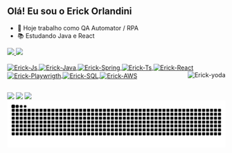 ## Olá! Eu sou o Erick Orlandini 
- 🤖 Hoje trabalho como QA Automator / RPA 
- 📚 Estudando Java e React

<div>
  <a href="https://github.com/erickorlandini">
  <img height="150em" src="https://github-readme-stats.vercel.app/api?username=erickorlandini&show_icons=true&theme=dark&include_all_commits=true&count_private=true"/>
  <img height="150em" src="https://github-readme-stats.vercel.app/api/top-langs/?username=erickorlandini&layout=compact&langs_count=16&theme=dark"/>
</div>
<div style="display: inline_block"><br>
  <img align="center" alt="Erick-Js" height="30" width="40" src="https://cdn.jsdelivr.net/gh/devicons/devicon@latest/icons/javascript/javascript-original.svg"/>
  <img align="center" alt="Erick-Java" height="30" width="40" src="https://cdn.jsdelivr.net/gh/devicons/devicon@latest/icons/java/java-plain.svg"/>
  <img align="center" alt="Erick-Spring" height="30" width="40" src="https://cdn.jsdelivr.net/gh/devicons/devicon@latest/icons/spring/spring-original.svg"/>
  <img align="center" alt="Erick-Ts" height="30" width="40" src="https://cdn.jsdelivr.net/gh/devicons/devicon@latest/icons/typescript/typescript-original.svg"/>
  <img align="center" alt="Erick-React" height="30" width="40" src="https://cdn.jsdelivr.net/gh/devicons/devicon@latest/icons/react/react-original.svg"/>
  <img align="center" alt="Erick-Playwrigth" height="30" width="40" src="https://cdn.jsdelivr.net/gh/devicons/devicon@latest/icons/playwright/playwright-original.svg"/>
  <img align="center" alt="Erick-SQL" height="30" width="40" src="https://cdn.jsdelivr.net/gh/devicons/devicon@latest/icons/sqldeveloper/sqldeveloper-original.svg"/>
  <img align="center" alt="Erick-AWS" height="30" width="40" src="https://cdn.jsdelivr.net/gh/devicons/devicon@latest/icons/amazonwebservices/amazonwebservices-plain-wordmark.svg"/>
  <img align="right" alt="Erick-yoda" src="https://cdn.discord.com/attachments/795358919417397249/825430589581688872/hi.gif"/>
</div>

##

<div>
  <a href="https://mail.google.com/mail/u/0/?tab=rm&ogbl#inbox"><img src="https://img.shields.io/badge/-Gmail-%23333?style-for-the-badge&logo=gmail&logoColor-white" target="_blank"></a>
  <a href="https://www.linkedin.com/in/erick-orlandini-souza-aleixo-917881231/" target="_blank"><img src="https://img.shields.io/badge/-LinkedIn-%23007785?style-for-the-badge&logo=linkedin&logoColor-white" target="_blank"></a>
  <a href="https://www.instagram.com/erickorlandini/" target="_blank"><img src="https://img.shields.io/badge/-Instagram-%23E4405F?style-for-the-badge&logo=instagram&logoColor-white" target="_blank"></a>
</div>

<picture>
  <source media="(prefers-color-scheme: dark)" srcset="https://raw.githubusercontent.com/erickorlandini/erickorlandini/output/github-contribution-grid-snake-dark.svg">
  <source media="(prefers-color-scheme: light)" srcset="https://raw.githubusercontent.com/erickorlandini/erickorlandini/output/github-contribution-grid-snake.svg">
  <img alt="github contribution grid snake animation" src="https://raw.githubusercontent.com/erickorlandini/erickorlandini/output/github-contribution-grid-snake.svg">
</picture>
<br><br>

